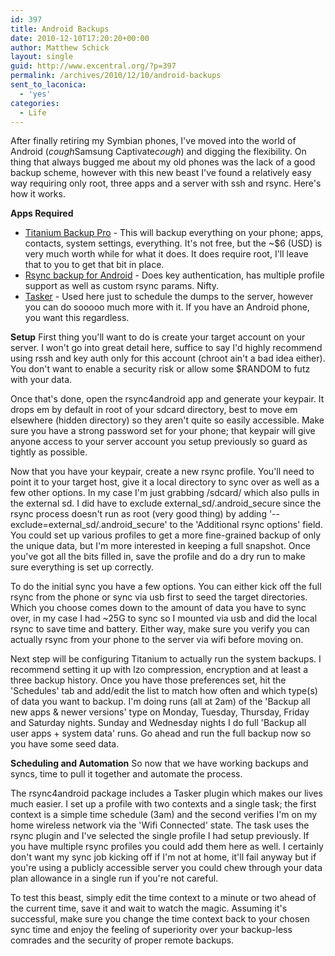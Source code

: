 ```yaml
---
id: 397
title: Android Backups
date: 2010-12-10T17:20:20+00:00
author: Matthew Schick
layout: single
guid: http://www.excentral.org/?p=397
permalink: /archives/2010/12/10/android-backups
sent_to_laconica:
  - 'yes'
categories:
  - Life
---
```

After finally retiring my Symbian phones, I've moved into the world of Android (*cough*Samsung Captivate*cough*) and digging the flexibility.  On thing that always bugged me about my old phones was the lack of a good backup scheme, however with this new beast I've found a relatively easy way requiring only root, three apps and a server with ssh and rsync.  Here's how it works.
<!--more-->
<strong>Apps Required</strong>
<ul>
	<li><a href="http://www.appbrain.com/app/titanium-backup-pro-key-%E2%98%85-root/com.keramidas.TitaniumBackupPro">Titanium Backup Pro</a> - This will backup everything on your phone; apps, contacts, system settings, everything.  It's not free, but the ~$6 (USD) is very much worth while for what it does.  It does require root, I'll leave that to you to get that bit in place.</li>
	<li><a href="http://www.appbrain.com/app/rsync-backup-for-android/eu.kowalczuk.rsync4android">Rsync backup for Android</a> - Does key authentication, has multiple profile support as well as custom rsync params.  Nifty.</li>
	<li><a href="http://www.appbrain.com/app/tasker/net.dinglisch.android.taskerm">Tasker</a> - Used here just to schedule the dumps to the server, however you can do sooooo much more with it.  If you have an Android phone, you want this regardless.</li>
</ul>

<strong>Setup</strong>
First thing you'll want to do is create your target account on your server.  I won't go into great detail here, suffice to say I'd highly recommend using rssh and key auth only for this account (chroot ain't a bad idea either).  You don't want to enable a security risk or allow some $RANDOM to futz with your data.

Once that's done, open the rsync4android app and generate your keypair.  It drops em by default in root of your sdcard directory, best to move em elsewhere (hidden directory) so they aren't quite so easily accessible.  Make sure you have a strong password set for your phone; that keypair will give anyone access to your server account you setup previously so guard as tightly as possible.

Now that you have your keypair, create a new rsync profile.  You'll need to point it to your target host, give it a local directory to sync over as well as a few other options.  In my case I'm just grabbing /sdcard/ which also pulls in the external sd.  I did have to exclude external_sd/.android_secure since the rsync process doesn't run as root (very good thing) by adding '--exclude=external_sd/.android_secure' to the 'Additional rsync options' field.  You could set up various profiles to get a more fine-grained backup of only the unique data, but I'm more interested in keeping a full snapshot.  Once you've got all the bits filled in, save the profile and do a dry run to make sure everything is set up correctly.

To do the initial sync you have a few options.  You can either kick off the full rsync from the phone or sync via usb first to seed the target directories.  Which you choose comes down to the amount of data you have to sync over, in my case I had ~25G to sync so I mounted via usb and did the local rsync to save time and battery.  Either way, make sure you verify you can actually rsync from your phone to the server via wifi before moving on.

Next step will be configuring Titanium to actually run the system backups.  I recommend setting it up with lzo compression, encryption and at least a three backup history.  Once you have those preferences set, hit the 'Schedules' tab and add/edit the list to match how often and which type(s) of data you want to backup.  I'm doing runs (all at 2am) of the 'Backup all new apps & newer versions' type on Monday, Tuesday, Thursday, Friday and Saturday nights. Sunday and Wednesday nights I do full 'Backup all user apps + system data' runs.  Go ahead and run the full backup now so you have some seed data.

<strong>Scheduling and Automation</strong>
So now that we have working backups and syncs, time to pull it together and automate the process.

The rsync4android package includes a Tasker plugin which makes our lives much easier.  I set up a profile with two contexts and a single task; the first context is a simple time schedule (3am) and the second verifies I'm on my home wireless network via the 'Wifi Connected' state.   The task uses the rsync plugin and I've selected the single profile I had setup previously.  If you have multiple rsync profiles you could add them here as well.  I certainly don't want my sync job kicking off if I'm not at home, it'll fail anyway but if you're using a publicly accessible server you could chew through your data plan allowance in a single run if you're not careful.

To test this beast, simply edit the time context to a minute or two ahead of the current time, save it and wait to watch the magic.  Assuming it's successful, make sure you change the time context back to your chosen sync time and enjoy the feeling of superiority over your backup-less comrades and the security of proper remote backups.